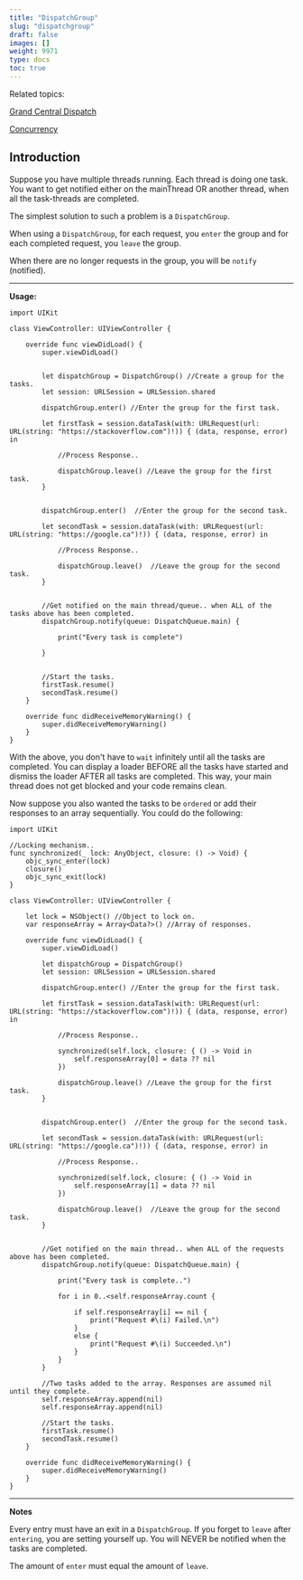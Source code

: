 ```yaml
---
title: "DispatchGroup"
slug: "dispatchgroup"
draft: false
images: []
weight: 9971
type: docs
toc: true
---
```


Related topics: 

[Grand Central Dispatch](https://www.wikiod.com/ios/gcd-grand-central-dispatch)

[Concurrency](https://www.wikiod.com/ios/concurrency)


## Introduction
Suppose you have multiple threads running. Each thread is doing one task. You want to get notified either on the mainThread OR another thread, when all the task-threads are completed.

The simplest solution to such a problem is a `DispatchGroup`.

When using a `DispatchGroup`, for each request, you `enter` the group and for each completed request, you `leave` the group.

When there are no longer requests in the group, you will be `notify` (notified).


----------


**Usage:**

    import UIKit
    
    class ViewController: UIViewController {
    
        override func viewDidLoad() {
            super.viewDidLoad()
            
            
            let dispatchGroup = DispatchGroup() //Create a group for the tasks.
            let session: URLSession = URLSession.shared
            
            dispatchGroup.enter() //Enter the group for the first task.
            
            let firstTask = session.dataTask(with: URLRequest(url: URL(string: "https://stackoverflow.com")!)) { (data, response, error) in
                
                //Process Response..
                
                dispatchGroup.leave() //Leave the group for the first task.
            }
    
            
            dispatchGroup.enter()  //Enter the group for the second task.
            
            let secondTask = session.dataTask(with: URLRequest(url: URL(string: "https://google.ca")!)) { (data, response, error) in
                
                //Process Response..
                
                dispatchGroup.leave()  //Leave the group for the second task.
            }
            
            
            //Get notified on the main thread/queue.. when ALL of the tasks above has been completed.
            dispatchGroup.notify(queue: DispatchQueue.main) { 
                
                print("Every task is complete")
                
            }
            
            
            //Start the tasks.
            firstTask.resume()
            secondTask.resume()
        }
    
        override func didReceiveMemoryWarning() {
            super.didReceiveMemoryWarning()
        }
    }


With the above, you don't have to `wait` infinitely until all the tasks are completed. You can display a loader BEFORE all the tasks have started and dismiss the loader AFTER all tasks are completed. This way, your main thread does not get blocked and your code remains clean.


Now suppose you also wanted the tasks to be `ordered` or add their responses to an array sequentially. You could do the following:


    import UIKit
    
    //Locking mechanism..
    func synchronized(_ lock: AnyObject, closure: () -> Void) {
        objc_sync_enter(lock)
        closure()
        objc_sync_exit(lock)
    }
    
    class ViewController: UIViewController {
    
        let lock = NSObject() //Object to lock on.
        var responseArray = Array<Data?>() //Array of responses.
        
        override func viewDidLoad() {
            super.viewDidLoad()
            
            let dispatchGroup = DispatchGroup()
            let session: URLSession = URLSession.shared
            
            dispatchGroup.enter() //Enter the group for the first task.
            
            let firstTask = session.dataTask(with: URLRequest(url: URL(string: "https://stackoverflow.com")!)) { (data, response, error) in
                
                //Process Response..

                synchronized(self.lock, closure: { () -> Void in
                    self.responseArray[0] = data ?? nil
                })
    
                dispatchGroup.leave() //Leave the group for the first task.
            }
    
            
            dispatchGroup.enter()  //Enter the group for the second task.
            
            let secondTask = session.dataTask(with: URLRequest(url: URL(string: "https://google.ca")!)) { (data, response, error) in
                
                //Process Response..
                
                synchronized(self.lock, closure: { () -> Void in
                    self.responseArray[1] = data ?? nil
                })
                
                dispatchGroup.leave()  //Leave the group for the second task.
            }
            
            
            //Get notified on the main thread.. when ALL of the requests above has been completed.
            dispatchGroup.notify(queue: DispatchQueue.main) { 
                
                print("Every task is complete..")
                
                for i in 0..<self.responseArray.count {
                    
                    if self.responseArray[i] == nil {
                        print("Request #\(i) Failed.\n")
                    }
                    else {
                        print("Request #\(i) Succeeded.\n")
                    }
                }
            }
            
            //Two tasks added to the array. Responses are assumed nil until they complete.
            self.responseArray.append(nil)
            self.responseArray.append(nil)
            
            //Start the tasks.
            firstTask.resume()
            secondTask.resume()
        }
    
        override func didReceiveMemoryWarning() {
            super.didReceiveMemoryWarning()
        }
    }


----------


**Notes**

Every entry must have an exit in a `DispatchGroup`. If you forget to `leave` after `entering`, you are setting yourself up. You will NEVER be notified when the tasks are completed.

The amount of `enter` must equal the amount of `leave`.

